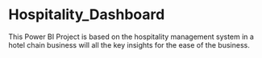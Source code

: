 # Hospitality_Dashboard
This Power BI Project is based on the hospitality management system in a hotel chain business will all the key insights for the ease of the business.
